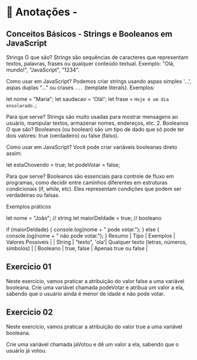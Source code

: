 # 📌 Anotações -

## Conceitos Básicos - Strings e Booleanos em JavaScript
Strings
O que são?
Strings são sequências de caracteres que representam textos, palavras, frases ou qualquer conteúdo textual.
Exemplo: "Olá, mundo!", "JavaScript", "1234".

Como usar em JavaScript?
Podemos criar strings usando aspas simples '...', aspas duplas "..." ou crases `...` (template literals).
Exemplos:

let nome = "Maria";
let saudacao = 'Olá!';
let frase = `Hoje é um dia ensolarado.`;

Para que serve?
Strings são muito usadas para mostrar mensagens ao usuário, manipular textos, armazenar nomes, endereços, etc.
2. Booleanos
O que são?
Booleanos (ou boolean) são um tipo de dado que só pode ter dois valores: true (verdadeiro) ou false (falso).

Como usar em JavaScript?
Você pode criar variáveis booleanas direto assim:

let estaChovendo = true;
let podeVotar = false;

Para que serve?
Booleanos são essenciais para controle de fluxo em programas, como decidir entre caminhos diferentes em estruturas condicionais (if, while, etc). Eles representam condições que podem ser verdadeiras ou falsas.

Exemplos práticos

let nome = "João";              // string
let maiorDeIdade = true;        // booleano

if (maiorDeIdade) {
  console.log(nome + " pode votar.");
} else {
  console.log(nome + " não pode votar.");
}
Resumo
| Tipo | Exemplos | Valores Possíveis |
| String | "texto", 'ola'| Qualquer texto (letras, números, símbolos) |
| Booleano | true, false | Apenas true ou false |

## Exercicio 01

 Neste exercício, vamos praticar a atribuição do valor false a uma variável booleana.
Crie uma variável chamada podeVotar e atribua um valor a ela, sabendo que o usuário ainda é menor de idade e não pode votar.

## Exercicio 02

Neste exercício, vamos praticar a atribuição do valor true a uma variável booleana.

Crie uma variável chamada jaVotou e dê um valor a ela, sabendo que o usuário já votou.
